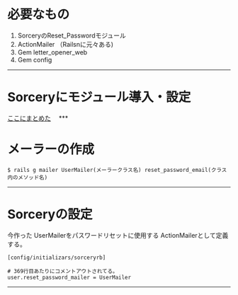 # 必要なもの
1. SorceryのReset_Passwordモジュール
2. ActionMailer （Railsnに元々ある)
3. Gem letter_opener_web
4. Gem config
***

# Sorceryにモジュール導入・設定
[ここにまとめた](https://github.com/Tarara33/TIL/blob/main/Rails/Gem/sorcery/reset_password.md)
　***

# メーラーの作成
~~~
$ rails g mailer UserMailer(メーラークラス名) reset_password_email(クラス内のメソッド名)
~~~
***

# Sorceryの設定
今作った UserMailerをパスワードリセットに使用する ActionMailerとして定義する。
~~~
[config/initializars/sorceryrb]

# 369行目あたりにコメントアウトされてる。
user.reset_password_mailer = UserMailer
~~~
***


